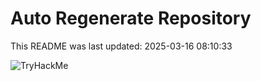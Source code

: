 # Auto Regenerate Repository

This README was last updated: 2025-03-16 08:10:33

 ![TryHackMe](https://tryhackme.com/badge/533634)